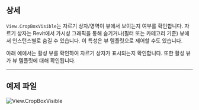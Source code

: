 ## 상세
`View.CropBoxVisible`는 자르기 상자/영역이 뷰에서 보이는지 여부를 확인합니다. 자르기 상자는 Revit에서 가시성 그래픽을 통해 숨기거나(필터 또는 카테고리 기준) 뷰에서 인스턴스별로 숨길 수 있습니다. 이 특성은 뷰 템플릿으로 제어할 수도 있습니다.

아래 예에서는 활성 뷰를 확인하여 자르기 상자가 표시되는지 확인합니다. 또한 활성 뷰가 뷰 템플릿에 대해 확인됩니다.
___
## 예제 파일

![View.CropBoxVisible](./Revit.Elements.Views.View.CropBoxVisible_img.jpg)
